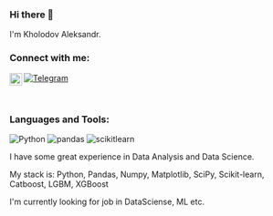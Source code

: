 ### Hi there 👋
I'm Kholodov Aleksandr.


### Connect with me:
[<img align="left" alt="Aleksander Kholodov | Telegram" width="22px" src="https://cdn.jsdelivr.net/npm/simple-icons@v3/icons/telegram.svg" />][telegram]

[![Telegram](https://img.shields.io/badge/-Telegram-090909?style=for-the-badge&logo=telegram&logoColor=27A0D9)](https://t.me/Kholodov_Aleksandr)

<br />

### Languages and Tools:
![Python](https://img.shields.io/badge/-Python-090909?style=for-the-badge&logo=Python&logoColor=6296CC)
![pandas](https://img.shields.io/badge/-pandas-090909?style=for-the-badge&logo=pandas&logoColor=6296CC)
![scikitlearn](https://img.shields.io/badge/-scikitlearn-090909?style=for-the-badge&logo=scikitlearn&logoColor=6296CC)


<!--
![Flutter](https://img.shields.io/badge/-Flutter-090909?style=for-the-badge&logo=flutter&logoColor=47C5FB)
![Dart](https://img.shields.io/badge/-Dart-090909?style=for-the-badge&logo=dart&logoColor=097CDB)
![Firebase](https://img.shields.io/badge/-Firebase-090909?style=for-the-badge&logo=firebase&logoColor=F8C52C)
![TensorFlow](https://img.shields.io/badge/-TensorFlow-090909?style=for-the-badge&logo=tensorflow&logoColor=F88C00)
![JavaScript](https://img.shields.io/badge/-JavaScript-090909?style=for-the-badge&logo=JavaScript&logoColor=E9D54D)
![.Net](https://img.shields.io/badge/-Framework-090909?style=for-the-badge&logo=.net&logoColor=E5D3FF)
![C++](https://img.shields.io/badge/-C++-090909?style=for-the-badge&logo=C%2b%2b&logoColor=6296CC)
-->

I have some great experience in Data Analysis and Data Science.

My stack is: Python, Pandas, Numpy, Matplotlib, SciPy, Scikit-learn, Catboost, LGBM, XGBoost

I'm currently looking for job in DataSciense, ML etc.
<!--
**AleksanderKholodov/AleksanderKholodov** is a ✨ _special_ ✨ repository because its `README.md` (this file) appears on your GitHub profile.

Here are some ideas to get you started:

- 🔭 I’m currently working on ...
- 🌱 I’m currently learning ...
- 👯 I’m looking to collaborate on ...
- 🤔 I’m looking for help with ...
- 💬 Ask me about ...
- 📫 How to reach me: ...
- 😄 Pronouns: ...
- ⚡ Fun fact: ...
-->
[telegram]: https://t.me/Kholodov_Aleksandr

